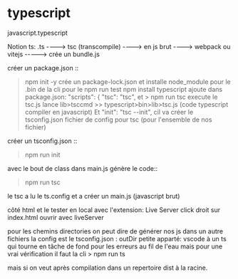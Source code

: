 # typescript
javascript.typescript


Notion ts:
.ts   ----> tsc (transcompile)  ----> en js brut  ---->  webpack   ou  vitejs -----> crée un bundle.js

créer un package.json ::
>npm init -y
crée un package-lock.json et installe node_module pour le .bin de la cli pour le npm run test
>npm install typescript
ajoute dans package.json:
 "scripts": {
    "tsc": "tsc",
et > npm run tsc   execute le tsc.js  lance lib>tsccmd  >> typescript>bin>lib>tsc.js (code typescript compiler en javascript)
Et   "init": "tsc --init",     cil va créer le tsconfig.json fichier de config pour tsc (pour l'ensemble de nos fichier)

créer un tsconfig.json ::
>npm run init

avec le bout de class dans main.js
génère le code::
>npm run tsc 

le tsc a lu le ts.config et a créer un main.js (javascript brut)

côté html 
et le tester en local avec l'extension: Live Server click droit sur index.html ouvrir avec liveServer

pour les chemins directories
on peut dire de générer nos js dans un autre fichiers la config est le tsconfig.json : outDir
petite apparté: vscode à un ts qui tourne en tâche de fond pour les erreurs au fil de l'eau mais
pour une vrai vérification il faut la cli > npm run ts

mais si on veut après compilation dans un repertoire dist à la racine.

